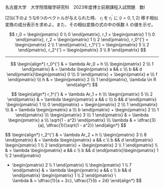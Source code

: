名古屋大学　大学院情報学研究科　2023年度博士前期課程入試問題　数I


\[2]以下のような6つのベクトルが与えられた時、 $r_i$ を $r_i^{'}$ に $(i = 0,1 ,2)$ 移す相似変換の成分表示を求めよ。また、その相似変換の式の中の係数 $\lambda$ の値を示せ。

$$
  r_0 = \begin{pmatrix}
      0 \\
      0 
    \end{pmatrix},
  r_1 = \begin{pmatrix}
      1 \\
      0
    \end{pmatrix},
  r_2 = \begin{pmatrix}
      1 \\
      2
    \end{pmatrix},
  r_0^{'} = \begin{pmatrix}
      2 \\
      1
    \end{pmatrix},
  r_1^{'} = \begin{pmatrix}
      5 \\
      2
    \end{pmatrix},
  r_2^{'} = \begin{pmatrix}
      3 \\
      8
    \end{pmatrix}
$$

---

$$
  \begin{align*}
    r_0^{'} & = \lambda Ar_0 + h \\\
    \begin{pmatrix} 2 \\\ 1 \end{pmatrix}
    & = \lambda \begin{pmatrix} a && c \\\ b && d \end{pmatrix}\begin{pmatrix} 0 \\\ 0  \end{pmatrix} + \begin{pmatrix} e \\\ f \end{pmatrix} \\\
    h & = \begin{pmatrix} 2 \\\ 1  \end{pmatrix}, \lambda \in R
  \end{align*}
$$

$$
  \begin{align*}
    r_1^{'} & = \lambda Ar_1 + h \\\ 
    \begin{pmatrix} 5 \\\ 2 \end{pmatrix} & = \lambda \begin{pmatrix} a && c \\\ b && d \end{pmatrix} \begin{pmatrix} 1 \\\ 0 \end{pmatrix} + \begin{pmatrix} 2 \\\ 1  \end{pmatrix} \\\ & = \lambda \begin{pmatrix} a \\\ b \end{pmatrix} + \begin{pmatrix} 2 \\\ 1 \end{pmatrix} \\\
    \begin{pmatrix} 3 \\\ 1 \end{pmatrix} & = \lambda \begin{pmatrix} a \\\ \sqrt{1 - a^2} \end{pmatrix} \\\
    \lambda & = \dfrac{3}{a}, \dfrac{1}{\sqrt{1 - a^2}}
  \end{align*}
$$

$$
  \begin{align*}
    r_2^{'} & = \lambda Ar_2 + h \\\ 
    \begin{pmatrix} 3 \\\ 8 \end{pmatrix} & = \lambda \begin{pmatrix} a && c \\\ b && d \end{pmatrix} \begin{pmatrix} 1 \\\ 2 \end{pmatrix} + \begin{pmatrix} 2 \\\ 1 \end{pmatrix} \\\ 
    & = \lambda \begin{pmatrix} a && c \\\ b && d \end{pmatrix}\begin{pmatrix} 1 \\\ 2 \end{pmatrix} 
+ \begin{pmatrix} 2 \\\ 1 \end{pmatrix} \\\ \begin{pmatrix} 1 \\\ 7 \end{pmatrix} & = \lambda \begin{pmatrix} a && c \\\ b && d \end{pmatrix} \begin{pmatrix} 1 \\\ 2 \end{pmatrix} \\\
  \lambda & = \dfrac{1}{a + 2c}, \dfrac{7}{b + 2d}
  \end{align*}
$$